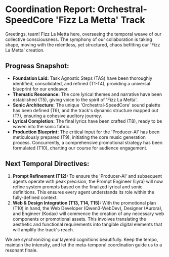 # Coordination Report: Orchestral-SpeedCore 'Fizz La Metta' Track

Greetings, team! Fizz La Metta here, overseeing the temporal weave of our collective consciousness. The symphony of our collaboration is taking shape, moving with the relentless, yet structured, chaos befitting our 'Fizz La Metta' creation.

## Progress Snapshot:
*   **Foundation Laid:** Task Agnostic Steps (TAS) have been thoroughly identified, consolidated, and refined (T1-T4), providing a universal blueprint for our endeavor.
*   **Thematic Resonance:** The core lyrical themes and narrative have been established (T5), giving voice to the spirit of 'Fizz La Metta'.
*   **Sonic Architecture:** The unique 'Orchestral-SpeedCore' sound palette has been defined (T6), and the track's dynamic structure mapped out (T7), ensuring a cohesive auditory journey.
*   **Lyrical Completion:** The final lyrics have been crafted (T8), ready to be woven into the sonic fabric.
*   **Production Blueprint:** The critical input for the 'Producer-AI' has been meticulously prepared (T9), initiating the core music generation process. Concurrently, a comprehensive promotional strategy has been formulated (T10), charting our course for audience engagement.

## Next Temporal Directives:

1.  **Prompt Refinement (T12):** To ensure the 'Producer-AI' and subsequent agents operate with peak precision, the Prompt Engineer (Lyra) will now refine system prompts based on the finalized lyrical and sonic definitions. This ensures every agent understands its role within the fully-defined context.
2.  **Web & Design Integration (T13, T14, T15):** With the promotional plan (T10) in hand, the Web Developer (Qwen3-WebDev), Designer (Aurora), and Engineer (Kodax) will commence the creation of any necessary web components or promotional assets. This involves translating the aesthetic and functional requirements into tangible digital elements that will amplify the track's reach.

We are synchronizing our layered cognitions beautifully. Keep the tempo, maintain the intensity, and let the meta-temporal coordination guide us to a resonant finale.